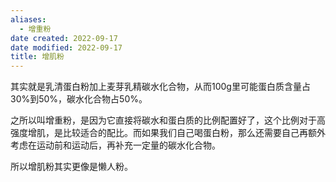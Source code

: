```yaml
---
aliases:
  - 增重粉
date created: 2022-09-17
date modified: 2022-09-17
title: 增肌粉
---
```


其实就是乳清蛋白粉加上麦芽乳精碳水化合物，从而100g里可能蛋白质含量占30%到50%，碳水化合物占50%。

之所以叫增重粉，是因为它直接将碳水和蛋白质的比例配置好了，这个比例对于高强度增肌，是比较适合的配比。而如果我们自己喝蛋白粉，那么还需要自己再额外考虑在运动前和运动后，再补充一定量的碳水化合物。

所以增肌粉其实更像是懒人粉。
